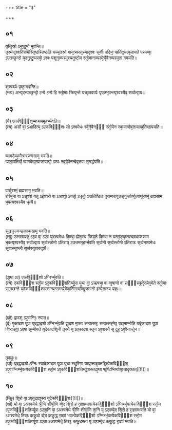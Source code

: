 +++
title = "३"

+++
## ०१
य᳘त्ति᳘स्रो ऽनुष्टु᳘भो भ᳘वन्ति॥  
त᳘स्माद᳘श्वस्त्रिभिस्ति᳘ष्ठंस्तिष्ठति यच्च᳘तस्रो गाय᳘त्र्यस्त᳘स्माद᳘श्वः स᳘र्व्वैः पद्भिः᳘ प्प्रतिद᳘धत्प᳘लायते परमम्वा᳘ ऽएतच्छ᳘न्दो य᳘दनुष्टु᳘प्परमो᳘ ऽश्वः पशूना᳘म्परम᳘श्चतुष्टोम स्तो᳘मानाम्परमे᳘णै᳘वैनम्परम᳘तां गमयति॥  
## ०२
श᳘क्वर्य्यः पृष्ठ᳘म्भवन्ति॥  
(न्त्य) अन्य᳘दन्यच्छ᳘न्दो᳘ ऽन्ये ऽन्ये हि स्तो᳘माः क्रिय᳘न्ते यच्छ᳘क्वर्य्यः पृष्ठम्भ᳘वन्त्य᳘श्वस्यैव᳘ सर्व्वत्वा᳘य॥  
## ०३
(यै) एकविᳫँ᳭श᳘म्मध्यमम᳘हर्भ्भवति॥  
(त्य) असौ वा᳘ ऽआदित्य᳘ ऽएकविᳫँ᳭शः सो ऽश्वमेधः स्वे᳘नै᳘वैनᳫँ᳭ स्तो᳘मेन स्वा᳘यान्देव᳘तायाम्प्र᳘तिष्ठापयति॥  
## ०४
व्वामदेव्य᳘म्मैत्रावरुणसाम᳘ भवति॥  
प्प्रजा᳘पतिर्व्वै᳘ व्वामदेव्य᳘म्प्राजापत्यो᳘ ऽश्वः स्व᳘यै᳘वैनन्देव᳘तया स᳘मर्द्धयति॥  
## ०५
पार्थुरश्मं᳘ ब्रह्मसाम᳘ भवति॥  
रश्मि᳘ना वा ऽअ᳘श्वो यत᳘ ऽईश्वरो वा ऽअश्वो᳘ ऽयतो᳘ ऽधृतो᳘ ऽप्प्रतिष्ठितः प᳘राम्पराव᳘तङ्ग᳘न्तोर्य्य᳘त्पार्थुरश्मं᳘ ब्रह्मसाम भ᳘वत्यश्वस्यैव धृ᳘त्यै॥  
## ०६
स᳘ङ्कृत्यच्छावाकसाम᳘ भवति॥  
(त्यु) उत्सन्नयज्ञ᳘ ऽइव वा᳘ ऽएष य᳘दश्वमेधः कि᳘म्वा᳘ ह्येत᳘स्य क्रिय᳘ते कि᳘म्वा न यत्स᳘ङ्कृत्यच्छावाकसाम भ᳘वत्य᳘श्वस्यैव᳘ सर्व्वत्वा᳘य स᳘र्व्वस्तोमो ऽतिरात्र᳘ ऽउत्तमम᳘हर्भ्भवति स᳘र्व्वम्वै स᳘र्व्वस्तोमो ऽतिरात्रः स᳘र्व्वमश्वमेधः स᳘व्वस्या᳘प्त्यै स᳘र्व्वस्या᳘वरुद्ध्यै॥  
## ०७
(द्ध्या ऽए) एकवि᳘ᳫँ᳘शो ऽग्निर्भ्भ᳘वति॥  
(त्ये) एकविᳫँ᳭श स्तो᳘म ऽए᳘कविᳫँ᳭शतिर्य्यू᳘पा य᳘था वा᳘ ऽऋषभा᳘ वा व्वृ᳘षाणो वा सᳫँ᳭स्फुरे᳘रन्नेव᳘मेते स्तो᳘माः स᳘मृच्छन्ते य᳘देकविᳫँ᳭शास्तान्य᳘त्समर्प्प᳘येदा᳘र्तिमा᳘र्च्छेद्य᳘जमानो हन्ये᳘तास्य यज्ञः᳘॥  
## ०८
(ज्ञो᳘) द्वादश᳘ ऽए᳘वाग्निः᳘ स्यात्॥  
(दे᳘) ए᳘कादश यू᳘पा य᳘द्द्वाद᳘शो ऽग्निर्भ्भ᳘वति द्वा᳘दश मा᳘साः सम्वत्सरः᳘ सम्वत्सर᳘मेव᳘ यज्ञ᳘माप्नोति यदे᳘कादश यू᳘पा व्विराड्वा᳘ ऽएषा स᳘म्मीयते य᳘देकादशि᳘नी त᳘स्यै य᳘ ऽएकादश स्त᳘न ऽए᳘वास्यै स᳘ दुह᳘ ऽए᳘वैनान्ते᳘न॥  
## ०९
त᳘दाहुः॥  
(र्य्य᳘) य᳘द्द्वाद᳘शो ऽग्निः स्यादे᳘कादश यू᳘पा य᳘था स्थू᳘रिणा याया᳘त्तादृक्तदि᳘त्येकविᳫँ᳭श᳘ ऽए᳘वाग्निर्भ्भ᳘वत्येकविᳫँ᳭श स्तो᳘म ऽए᳘कविᳫँ᳭शतिर्य्यू᳘पास्तद्य᳘था प्प्र᳘ष्टिभिर्य्याया᳘त्तादृक्तत्[[!!]]॥  
## १०
(च्छि᳘) शि᳘रो वा᳘ ऽएत᳘द्यज्ञ᳘स्य य᳘देकविᳫँ᳭शः[[!!]]॥  
(शो) यो वा᳘ ऽअश्वमेधे त्री᳘णि शीर्षा᳘णि व्वे᳘द शि᳘रो ह रा᳘ज्ञाम्भवत्येकवि᳘ᳫँ᳘शो ऽग्निर्भ्भ᳘वत्येकविᳫँ᳭श स्तो᳘म ऽए᳘कविᳫँ᳭शतिर्य्यू᳘पा ऽएता᳘नि वा᳘ ऽअश्वमेधे त्री᳘णि शीर्षा᳘णि ता᳘नि य᳘ ऽएवम्वे᳘द शि᳘रो ह रा᳘ज्ञाम्भवति यो वा᳘ ऽअश्वमेधे᳘ तिस्रः᳘ ककु᳘दो व्वे᳘द ककु᳘द्ध रा᳘ज्ञां भवत्येकवि᳘ᳫँ᳘शो ऽग्निर्भ्भ᳘वत्येकविᳫँ᳭श स्तो᳘म ऽए᳘कविᳫँ᳭शतिर्य्यू᳘पा ऽएता ऽअश्वमेधे᳘ तिस्रः᳘ ककु᳘दस्ता य᳘ ऽएवम्वे᳘द ककु᳘द्ध रा᳘ज्ञां भवति॥  
